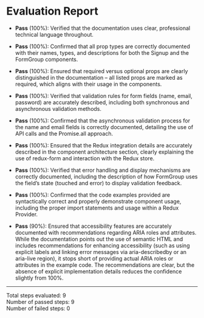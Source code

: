 # Evaluation Report

- **Pass** (100%): Verified that the documentation uses clear, professional technical language throughout.
  
- **Pass** (100%): Confirmed that all prop types are correctly documented with their names, types, and descriptions for both the Signup and the FormGroup components.
  
- **Pass** (100%): Ensured that required versus optional props are clearly distinguished in the documentation – all listed props are marked as required, which aligns with their usage in the components.
  
- **Pass** (100%): Verified that validation rules for form fields (name, email, password) are accurately described, including both synchronous and asynchronous validation methods.
  
- **Pass** (100%): Confirmed that the asynchronous validation process for the name and email fields is correctly documented, detailing the use of API calls and the Promise.all approach.
  
- **Pass** (100%): Ensured that the Redux integration details are accurately described in the component architecture section, clearly explaining the use of redux-form and interaction with the Redux store.
  
- **Pass** (100%): Verified that error handling and display mechanisms are correctly documented, including the description of how FormGroup uses the field’s state (touched and error) to display validation feedback.
  
- **Pass** (100%): Confirmed that the code examples provided are syntactically correct and properly demonstrate component usage, including the proper import statements and usage within a Redux Provider.
  
- **Pass** (90%): Ensured that accessibility features are accurately documented with recommendations regarding ARIA roles and attributes.  
  While the documentation points out the use of semantic HTML and includes recommendations for enhancing accessibility (such as using explicit labels and linking error messages via aria-describedby or an aria-live region), it stops short of providing actual ARIA roles or attributes in the example code. The recommendations are clear, but the absence of explicit implementation details reduces the confidence slightly from 100%.

---

Total steps evaluated: 9  
Number of passed steps: 9  
Number of failed steps: 0